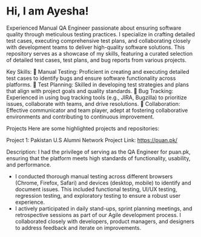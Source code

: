 # Hi, I am Ayesha!
Experienced Manual QA Engineer passionate about ensuring software quality through meticulous testing practices. I specialize in crafting detailed test cases, executing comprehensive test plans, and collaborating closely with development teams to deliver high-quality software solutions.
This repository serves as a showcase of my skills, featuring a curated selection of detailed test cases, test plans, and bug reports from various projects.

Key Skills:
🚀 Manual Testing: Proficient in creating and executing detailed test cases to identify bugs and ensure software functionality across platforms.
🤖 Test Planning: Skilled in developing test strategies and plans that align with project goals and quality standards.
🐛 Bug Tracking: Experienced in using bug tracking tools (e.g., JIRA, Bugzilla) to prioritize issues, collaborate with teams, and drive resolutions.
👥 Collaboration: Effective communicator and team player, adept at fostering collaborative environments and contributing to continuous improvement.

Projects
Here are some highlighted projects and repositories:

Project 1: Pakistan U.S Alumni Network
Project Link: https://puan.pk/

Description: I had the privilege of serving as the QA Engineer for puan.pk, ensuring that the platform meets high standards of functionality, usability, and performance. 
- I conducted thorough manual testing across different browsers (Chrome, Firefox, Safari) and devices (desktop, mobile) to identify and document issues. This included functional testing, UI/UX testing, regression testing, and exploratory testing to ensure a robust user experience.
- I actively participated in daily stand-ups, sprint planning meetings, and retrospective sessions as part of our Agile development process. I collaborated closely with developers, product managers, and designers to address feedback and iterate on improvements.



